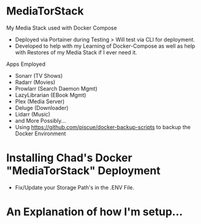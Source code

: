 # MediaTorStack
My Media Stack used with Docker Compose
- Deployed via Portainer during Testing > Will test via CLI for deployment.
- Developed to help with my Learning of Docker-Compose as well as help with Restores of my Media Stack if I ever need it.


Apps Employed
- Sonarr (TV Shows)
- Radarr (Movies)
- Prowlarr (Search Daemon Mgmt)
- LazyLibrarian (EBook Mgmt)
- Plex (Media Server)
- Deluge (Downloader)
- Lidarr (Music)
- and More Possibly... 
- Using https://github.com/piscue/docker-backup-scripts to backup the Docker Environment


# Installing Chad's Docker "MediaTorStack" Deployment

- Fix/Update your Storage Path's in the .ENV File.

# An Explanation of how I'm setup...